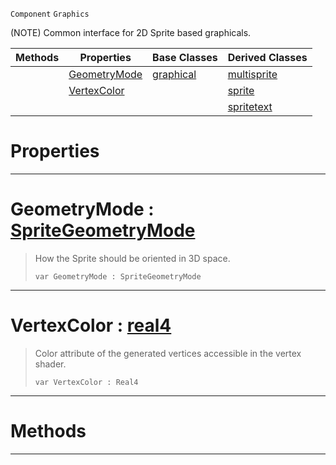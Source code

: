  `Component` `Graphics`



(NOTE) Common interface for 2D Sprite based graphicals.

|Methods|Properties|Base Classes|Derived Classes|
|---|---|---|---|
| |[ GeometryMode](https://github.com/zeroengineteam/ZeroDocs/blob/master/code_reference/class_reference/basesprite.markdown#geometrymode-zero-engine)|[graphical](https://github.com/zeroengineteam/ZeroDocs/blob/master/code_reference/class_reference/graphical.markdown)|[multisprite](https://github.com/zeroengineteam/ZeroDocs/blob/master/code_reference/class_reference/multisprite.markdown)|
| |[ VertexColor](https://github.com/zeroengineteam/ZeroDocs/blob/master/code_reference/class_reference/basesprite.markdown#vertexcolor-zero-engine)| |[sprite](https://github.com/zeroengineteam/ZeroDocs/blob/master/code_reference/class_reference/sprite.markdown)|
| | | |[spritetext](https://github.com/zeroengineteam/ZeroDocs/blob/master/code_reference/class_reference/spritetext.markdown)|


 #  Properties


---  
 #  GeometryMode : [SpriteGeometryMode](https://github.com/zeroengineteam/ZeroDocs/blob/master/code_reference/enum_reference.markdown#spritegeometrymode)

> How the Sprite should be oriented in 3D space.
> ``` lang=cpp, name=Nada
> var GeometryMode : SpriteGeometryMode


---  
 #  VertexColor : [real4](https://github.com/zeroengineteam/ZeroDocs/blob/master/code_reference/nada_base_types/real4.markdown)

> Color attribute of the generated vertices accessible in the vertex shader.
> ``` lang=cpp, name=Nada
> var VertexColor : Real4


---  
 #  Methods


---  
 

 